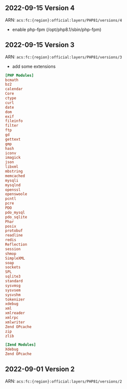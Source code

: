 
## 2022-09-15 Version 4
ARN: `acs:fc:{region}:official:layers/PHP81/versions/4`
- enable php-fpm (/opt/php8.1/sbin/php-fpm)

## 2022-09-15 Version 3
ARN: `acs:fc:{region}:official:layers/PHP81/versions/3`
- add some extensions
```ini
[PHP Modules]
bcmath
bz2
calendar
Core
ctype
curl
date
dom
exif
fileinfo
filter
ftp
gd
gettext
gmp
hash
iconv
imagick
json
libxml
mbstring
memcached
mysqli
mysqlnd
openssl
openswoole
pcntl
pcre
PDO
pdo_mysql
pdo_sqlite
Phar
posix
protobuf
readline
redis
Reflection
session
shmop
SimpleXML
soap
sockets
SPL
sqlite3
standard
sysvmsg
sysvsem
sysvshm
tokenizer
xdebug
xml
xmlreader
xmlrpc
xmlwriter
Zend OPcache
zip
zlib

[Zend Modules]
Xdebug
Zend OPcache
```

## 2022-09-01 Version 2
ARN: `acs:fc:{region}:official:layers/PHP81/versions/2`